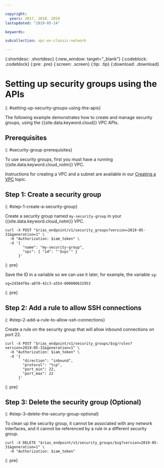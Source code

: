 ```yaml
---

copyright:
  years: 2017, 2018, 2019
lastupdated: "2019-05-14"

keywords:

subcollection: vpc-on-classic-network

---
```


{:shortdesc: .shortdesc}
{:new_window: target="_blank"}
{:codeblock: .codeblock}
{:pre: .pre}
{:screen: .screen}
{:tip: .tip}
{:download: .download}

# Setting up security groups using the APIs
{: #setting-up-security-groups-using-the-apis}

The following example demonstrates how to create and manage security groups, using the {{site.data.keyword.cloud}} VPC APIs.

## Prerequisites
{: #security-group-prerequisites}

To use security groups, first you must have a running {{site.data.keyword.cloud_notm}} VPC.

Instructions for creating a VPC and a subnet are available in our [Creating a VPC](/docs/vpc-on-classic?topic=vpc-on-classic-creating-a-vpc-using-the-rest-apis) topic.

## Step 1: Create a security group
{: #step-1-create-a-security-group}

Create a security group named `my-security-group` in your {{site.data.keyword.cloud_notm}} VPC.

```
curl -X POST "$rias_endpoint/v1/security_groups?version=2019-05-31&generation=1" \
  -H "Authorization: $iam_token" \
  -d '{
        "name": "my-security-group",
        "vpc": { "id": "'$vpc'" }
      }'
```
{: pre}

Save the ID in a variable so we can use it later, for example, the variable `sg`:

```
sg=2d364f0a-a870-42c3-a554-000000632953
```
{: pre}

## Step 2: Add a rule to allow SSH connections
{: #step-2-add-a-rule-to-allow-ssh-connections}

Create a rule on the security group that will allow inbound connections on port 22.

```
curl -X POST "$rias_endpoint/v1/security_groups/$sg/rules?version=2019-05-31&generation=1" \
  -H "Authorization: $iam_token" \
  -d '{
        "direction": "inbound",
        "protocol": "tcp",
        "port_min": 22,
        "port_max": 22
      }'
```
{: pre}

## Step 3: Delete the security group (Optional)
{: #step-3-delete-the-securiy-group-optional}

To clean up the security group, it cannot be associated with any network interfaces, and it cannot be referenced by a rule in a different security group.

```
curl -X DELETE "$rias_endpoint/v1/security_groups/$sg?version=2019-05-31&generation=1" \
  -H "Authorization: $iam_token"
```
{: pre}
